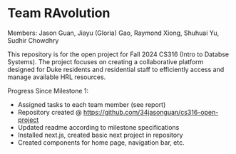 # Team RAvolution 

Members: Jason Guan, Jiayu (Gloria) Gao, Raymond Xiong, Shuhuai Yu, Sudhir Chowdhry

This repository is for the open project for Fall 2024 CS316 (Intro to Databse Systems). The project focuses on creating a collaborative platform designed for Duke residents and residential staff to efficiently access and manage available HRL resources.

Progress Since Milestone 1: 
- Assigned tasks to each team member (see report)
- Repository created @ https://github.com/34jasonguan/cs316-open-project 
- Updated readme according to milestone specifications
- Installed next.js, created basic next project in repository
- Created components for home page, navigation bar, etc. 

